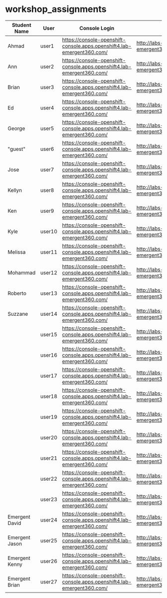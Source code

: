 # workshop_assignments
Student Name | User | Console Login | Lab Instructions
------------ | ---------------| ---------- | -------------
 |Ahmad| user1 | https://console-openshift-console.apps.openshift4.lab-emergent360.com/ | http://labs-emergent360.com/workshops/openshift_4_101/
 |Ann| user2 | https://console-openshift-console.apps.openshift4.lab-emergent360.com/ | http://labs-emergent360.com/workshops/openshift_4_101/
 |Brian| user3 | https://console-openshift-console.apps.openshift4.lab-emergent360.com/ | http://labs-emergent360.com/workshops/openshift_4_101/
 |Ed|user4 | https://console-openshift-console.apps.openshift4.lab-emergent360.com/ | http://labs-emergent360.com/workshops/openshift_4_101/
 |George| user5 | https://console-openshift-console.apps.openshift4.lab-emergent360.com/ | http://labs-emergent360.com/workshops/openshift_4_101/
 |"guest"| user6 | https://console-openshift-console.apps.openshift4.lab-emergent360.com/ | http://labs-emergent360.com/workshops/openshift_4_101/
 |Jose| user7 | https://console-openshift-console.apps.openshift4.lab-emergent360.com/ | http://labs-emergent360.com/workshops/openshift_4_101/
 |Kellyn| user8 | https://console-openshift-console.apps.openshift4.lab-emergent360.com/ | http://labs-emergent360.com/workshops/openshift_4_101/
 |Ken| user9 | https://console-openshift-console.apps.openshift4.lab-emergent360.com/ | http://labs-emergent360.com/workshops/openshift_4_101/
 |Kyle| user10 | https://console-openshift-console.apps.openshift4.lab-emergent360.com/ | http://labs-emergent360.com/workshops/openshift_4_101/
 |Melissa| user11 | https://console-openshift-console.apps.openshift4.lab-emergent360.com/ | http://labs-emergent360.com/workshops/openshift_4_101/
 |Mohammad| user12 | https://console-openshift-console.apps.openshift4.lab-emergent360.com/ | http://labs-emergent360.com/workshops/openshift_4_101/
 |Roberto| user13 | https://console-openshift-console.apps.openshift4.lab-emergent360.com/ | http://labs-emergent360.com/workshops/openshift_4_101/
 |Suzzane| user14 | https://console-openshift-console.apps.openshift4.lab-emergent360.com/ | http://labs-emergent360.com/workshops/openshift_4_101/
 || user15 | https://console-openshift-console.apps.openshift4.lab-emergent360.com/ | http://labs-emergent360.com/workshops/openshift_4_101/
 || user16 | https://console-openshift-console.apps.openshift4.lab-emergent360.com/ | http://labs-emergent360.com/workshops/openshift_4_101/
 || user17 | https://console-openshift-console.apps.openshift4.lab-emergent360.com/ | http://labs-emergent360.com/workshops/openshift_4_101/
 || user18 | https://console-openshift-console.apps.openshift4.lab-emergent360.com/ | http://labs-emergent360.com/workshops/openshift_4_101/
 || user19 | https://console-openshift-console.apps.openshift4.lab-emergent360.com/ | http://labs-emergent360.com/workshops/openshift_4_101/
 || user20 | https://console-openshift-console.apps.openshift4.lab-emergent360.com/ | http://labs-emergent360.com/workshops/openshift_4_101/
 || user21 | https://console-openshift-console.apps.openshift4.lab-emergent360.com/ | http://labs-emergent360.com/workshops/openshift_4_101/
 || user22 | https://console-openshift-console.apps.openshift4.lab-emergent360.com/ | http://labs-emergent360.com/workshops/openshift_4_101/
 || user23 | https://console-openshift-console.apps.openshift4.lab-emergent360.com/ | http://labs-emergent360.com/workshops/openshift_4_101/
 |Emergent David| user24 | https://console-openshift-console.apps.openshift4.lab-emergent360.com/ | http://labs-emergent360.com/workshops/openshift_4_101/
 |Emergent Jason| user25 | https://console-openshift-console.apps.openshift4.lab-emergent360.com/ | http://labs-emergent360.com/workshops/openshift_4_101/
 |Emergent Kenny| user26 | https://console-openshift-console.apps.openshift4.lab-emergent360.com/ | http://labs-emergent360.com/workshops/openshift_4_101/
 |Emergent Brian| user27 | https://console-openshift-console.apps.openshift4.lab-emergent360.com/ | http://labs-emergent360.com/workshops/openshift_4_101/

